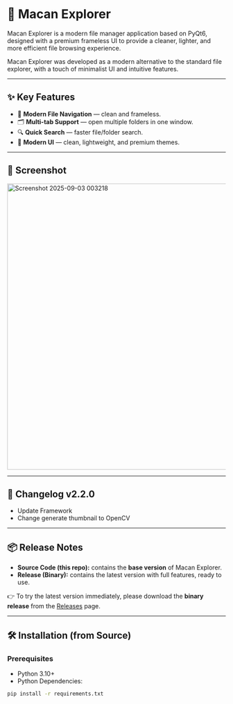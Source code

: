 # 🐅 Macan Explorer

Macan Explorer is a modern file manager application based on PyQt6, designed with a premium frameless UI to provide a cleaner, lighter, and more efficient file browsing experience.

Macan Explorer was developed as a modern alternative to the standard file explorer, with a touch of minimalist UI and intuitive features.

---

## ✨ Key Features
- 📂 **Modern File Navigation** — clean and frameless.
- 🗂️ **Multi-tab Support** — open multiple folders in one window.
- 🔍 **Quick Search** — faster file/folder search.
- 🎨 **Modern UI** — clean, lightweight, and premium themes.

---

## 📸 Screenshot
<img width="997" height="660" alt="Screenshot 2025-09-03 003218" src="https://github.com/user-attachments/assets/045747a0-517e-4ea6-9ef4-55baa766a4cd" />


---

## 📜 Changelog v2.2.0
* Update Framework
* Change generate thumbnail to OpenCV
---  

  

## 📦 Release Notes
- **Source Code (this repo):** contains the **base version** of Macan Explorer.
- **Release (Binary):** contains the latest version with full features, ready to use.

👉 To try the latest version immediately, please download the **binary release** from the [Releases](../../releases) page.

---

## 🛠️ Installation (from Source)
### Prerequisites
- Python 3.10+
- Python Dependencies:
```bash
pip install -r requirements.txt
